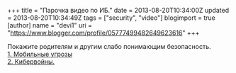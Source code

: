 +++
title = "Парочка видео по ИБ."
date = 2013-08-20T10:34:00Z
updated = 2013-08-20T10:34:49Z
tags = ["security", "video"]
blogimport = true 
[author]
	name = "devi1"
	uri = "https://www.blogger.com/profile/05777499482649623616"
+++

Покажите родителям и другим слабо понимающим безопасность.<br /><a href="http://www.youtube.com/watch?v=wYT7xy8SPvI">1. Мобильные угрозы</a><br /><a href="http://www.youtube.com/watch?v=DSK6ndDPVZk">2. Кибервойны.</a>
